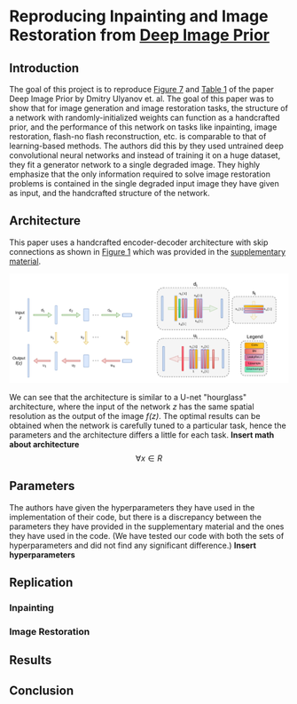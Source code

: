 # Reproducing Inpainting and Image Restoration from [Deep Image Prior](https://arxiv.org/pdf/1711.10925.pdf)

## Introduction
The goal of this project is to reproduce [Figure 7](https://arxiv.org/pdf/1711.10925.pdf#figure.caption.7) and [Table
 1](https://arxiv.org/pdf/1711.10925.pdf#table.caption.8) of the paper Deep Image Prior by Dmitry Ulyanov et. al. The
  goal of this paper was to show that for image generation and image restoration tasks, the structure of a network
   with randomly-initialized weights can function as a handcrafted prior, and the performance of this network on
    tasks like inpainting, image restoration, flash-no flash reconstruction, etc. is comparable to that of
     learning-based methods. The authors did this by they used untrained deep convolutional neural networks and
      instead of training it on a huge dataset, they fit a generator network to a single degraded image. They highly
       emphasize that the only information required to solve image restoration problems is contained in the single
        degraded input image they have given as input, and the handcrafted structure of the network.
        
## Architecture
This paper uses a handcrafted encoder-decoder architecture with skip connections as shown in [Figure 1](#Skip-Architecture) 
which was provided in the [supplementary material](https://box.skoltech.ru/index.php/s/ib52BOoV58ztuPM#pdfviewer).

![Skip-Architecture](/assets/skip_architecture.png)

We can see that the architecture is similar to a U-net "hourglass" architecture, where the input of the network _z_ has 
 the same spatial resolution as the output of the image _f(z)_. The optimal results can be obtained when the network is 
  carefully tuned to a particular task, hence the parameters and the architecture differs a little for each task. **Insert math about architecture**
  $$\forall x \in R$$
  
 ## Parameters
 
 The authors have given the hyperparameters they have used in the implementation of their code, but there is a discrepancy 
 between the parameters they have provided in the supplementary material and the ones they have used in the code. 
  (We have tested our code with both the sets of hyperparameters and did not find any significant difference.) **Insert hyperparameters**
  
## Replication
### Inpainting

### Image Restoration

## Results

## Conclusion
